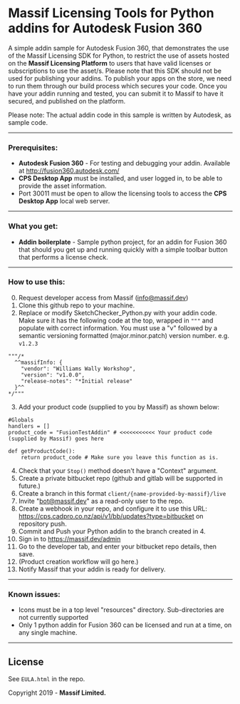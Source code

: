# Massif Licensing Tools for Python addins for Autodesk Fusion 360

A simple addin sample for Autodesk Fusion 360, that demonstrates the use of the Massif Licensing SDK for Python, to restrict the use of assets hosted on the **Massif Licensing Platform** to users that have valid licenses or subscriptions to use the asset/s.
Please note that this SDK should not be used for publishing your addins. To publish your apps on the store, we need to run them through our build process which secures your code. Once you have your
addin running and tested, you can submit it to Massif to have it secured, and published on the platform.

Please note: The actual addin code in this sample is written by Autodesk, as sample code.

---

### Prerequisites:

* **Autodesk Fusion 360** - For testing and debugging your addin. Available at http://fusion360.autodesk.com/
* **CPS Desktop App** must be installed, and user logged in, to be able to provide the asset information.
* Port 30011 must be open to allow the licensing tools to access the **CPS Desktop App** local web server. 

---

### What you get:

* **Addin boilerplate** - Sample python project, for an addin for Fusion 360 that should you get up and running quickly with a simple toolbar button that performs a license check.   

---

### How to use this:

0. Request developer access from Massif (info@massif.dev)
1. Clone this github repo to your machine.
2. Replace or modify SketchChecker_Python.py with your addin code. Make sure it has the following code at the top, wrapped in `"""` and populate with correct information. You must use a "v" followed by a semantic versioning formatted (major.minor.patch) version number. e.g. `v1.2.3`
~~~
"""/*
  ^^massifInfo: {
    "vendor": "Williams Wally Workshop",
    "version": "v1.0.0",
    "release-notes": "*Initial release"
  }^^
*/"""
~~~
3. Add your product code (supplied to you by Massif) as shown below:
~~~
#Globals
handlers = []
product_code = "FusionTestAddin" # <<<<<<<<<<< Your product code (supplied by Massif) goes here
    
def getProductCode():
    return product_code # Make sure you leave this function as is.
~~~

4. Check that your `Stop()` method doesn't have a "Context" argument.
5. Create a private bitbucket repo (github and gitlab will be supported in future.)
6. Create a branch in this format ```client/{name-provided-by-massif}/live```
7. Invite "bot@massif.dev" as a read-only user to the repo.
8. Create a webhook in your repo, and configure it to use this URL: https://cps.cadpro.co.nz/api/v1/bb/updates?type=bitbucket on repository push.
9. Commit and Push your Python addin to the branch created in 4.
10.  Sign in to https://massif.dev/admin
11.  Go to the developer tab, and enter your bitbucket repo details, then save.
12.  (Product creation workflow will go here.)
13.  Notify Massif that your addin is ready for delivery.

---

### Known issues:
- Icons must be in a top level "resources" directory. Sub-directories are not currently supported
- Only 1 python addin for Fusion 360 can be licensed and run at a time, on any single machine.

---

## License

See `EULA.html` in the repo.

Copyright 2019 - **Massif Limited.**
